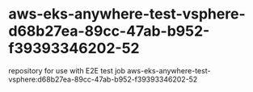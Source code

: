 # aws-eks-anywhere-test-vsphere-d68b27ea-89cc-47ab-b952-f39393346202-52
repository for use with E2E test job aws-eks-anywhere-test-vsphere:d68b27ea-89cc-47ab-b952-f39393346202-52
